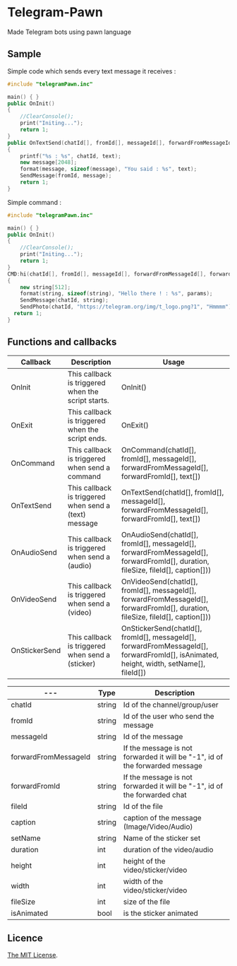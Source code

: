 # Telegram-Pawn
Made Telegram bots using pawn language


## Sample

Simple code which sends every text message it receives :
```cpp
#include "telegramPawn.inc"

main() { }
public OnInit()
{
	//ClearConsole();
	print("Initing...");
	return 1;
}
public OnTextSend(chatId[], fromId[], messageId[], forwardFromMessageId[], forwardFromId[], text[])
{
	printf("%s : %s", chatId, text);
	new message[2048];
	format(message, sizeof(message), "You said : %s", text);
	SendMessage(fromId, message);
	return 1;
}
```

Simple command :
```cpp
#include "telegramPawn.inc"

main() { }
public OnInit()
{
	//ClearConsole();
	print("Initing...");
	return 1;
}
CMD:hi(chatId[], fromId[], messageId[], forwardFromMessageId[], forwardFromId[], params[])
{
	new string[512];
	format(string, sizeof(string), "Hello there ! : %s", params);
	SendMessage(chatId, string);
	SendPhoto(chatId, "https://telegram.org/img/t_logo.png?1", "Hmmmm");
  return 1;
}
```


## Functions and callbacks
| Callback | Description | Usage |
| --- | --- | --- |
| OnInit | This callback is triggered when the script starts.  | OnInit() |
| OnExit | This callback is triggered when the script ends.  | OnExit() |
| OnCommand | This callback is triggered when send a command  | OnCommand(chatId[], fromId[], messageId[], forwardFromMessageId[], forwardFromId[], text[]) |
| OnTextSend | This callback is triggered when send a (text) message  | OnTextSend(chatId[], fromId[], messageId[], forwardFromMessageId[], forwardFromId[], text[]) |
| OnAudioSend | This callback is triggered when send a (audio)  | OnAudioSend(chatId[], fromId[], messageId[], forwardFromMessageId[], forwardFromId[], duration, fileSize, fileId[], caption[])) |
| OnVideoSend | This callback is triggered when send a (video)  | OnVideoSend(chatId[], fromId[], messageId[], forwardFromMessageId[], forwardFromId[], duration, fileSize, fileId[], caption[])) |
| OnStickerSend | This callback is triggered when send a (sticker)  | OnStickerSend(chatId[], fromId[], messageId[], forwardFromMessageId[], forwardFromId[], isAnimated, height, width, setName[], fileId[]) |


| --- | Type | Description | 
| --- | --- | --- |
| chatId | string  | Id of the channel/group/user | 
| fromId | string  | Id of the user who send the message  | 
| messageId | string  | Id of the message  | 
| forwardFromMessageId | string  | If the message is not forwarded it will be "-1", id of the forwarded message  | 
| forwardFromId | string  | If the message is not forwarded it will be "-1", id of the forwarded chat  | 
| fileId | string  | Id of the file  | 
| caption | string  | caption of the message (Image/Video/Audio)  | 
| setName | string  | Name of the sticker set  | 
| duration | int  | duration of the video/audio  | 
| height | int  | height of the video/sticker/video  | 
| width | int  | width of the video/sticker/video  | 
| fileSize | int  | size of the file  | 
| isAnimated | bool  | is the sticker animated  | 

## Licence
[The MIT License](https://github.com/NimaBastani/Telegram-Pawn/blob/main/LICENSE).
